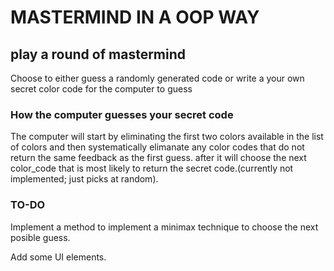 # MASTERMIND IN A OOP WAY
## play a round of mastermind 

Choose to either guess a randomly generated code or write a your own secret color code for the computer to guess

### How the computer guesses your secret code

The computer will start by eliminating the first two colors available in the list of colors and then systematically elimanate any color codes that do not return the same feedback as the first guess. after it will choose the next color_code that is most likely to return the secret code.(currently not implemented; just picks at random).

### TO-DO 

Implement a method to implement a minimax technique to choose the next posible guess.

Add some UI elements.
